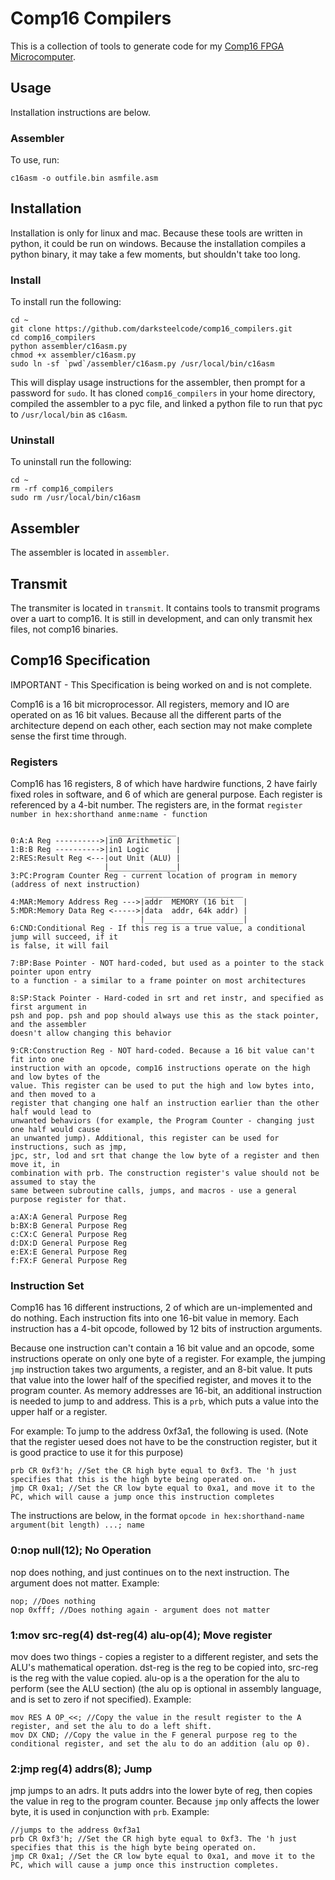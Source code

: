 # Comp16 Compilers
This is a collection of tools to generate code for my [Comp16 FPGA Microcomputer](https://github.com/darksteelcode/comp16).

## Usage
Installation instructions are below.
### Assembler
To use, run:
```
c16asm -o outfile.bin asmfile.asm
```

## Installation
Installation is only for linux and mac. Because these tools are written in python, it could be run on windows. Because the installation compiles a python binary, it may take a few moments, but shouldn't take too long.
### Install
To install run the following:
```
cd ~
git clone https://github.com/darksteelcode/comp16_compilers.git
cd comp16_compilers
python assembler/c16asm.py
chmod +x assembler/c16asm.py
sudo ln -sf `pwd`/assembler/c16asm.py /usr/local/bin/c16asm
```
This will display usage instructions for the assembler, then prompt for a password for `sudo`. It has cloned `comp16_compilers` in your home directory, compiled the assembler to a pyc file, and linked a python file to run that pyc to `/usr/local/bin` as `c16asm`.
### Uninstall
To uninstall run the following:
```
cd ~
rm -rf comp16_compilers
sudo rm /usr/local/bin/c16asm
``` 

## Assembler
The assembler is located in `assembler`.

## Transmit
The transmiter is located in `transmit`. It contains tools to transmit programs over a uart to comp16. It is still in development, and can only transmit hex files, not comp16 binaries.

## Comp16 Specification

IMPORTANT - This Specification is being worked on and is not complete.

Comp16 is a 16 bit microprocessor. All registers, memory and IO are operated on as 16 bit values. Because all the different parts of the architecture depend on each other, each section may not make complete sense the first time through.
### Registers
Comp16 has 16 registers, 8 of which have hardwire functions, 2 have fairly fixed roles in software, and 6 of which are general purpose. Each register is referenced by a 4-bit number.
The registers are, in the format `register number in hex:shorthand anme:name - function`
```
                      _______________
0:A:A Reg ---------->|in0 Arithmetic |
1:B:B Reg ---------->|in1 Logic      |
2:RES:Result Reg <---|out Unit (ALU) |
                     |_______________|
3:PC:Program Counter Reg - current location of program in memory (address of next instruction)
                              ______________________
4:MAR:Memory Address Reg --->|addr  MEMORY (16 bit  |
5:MDR:Memory Data Reg <----->|data  addr, 64k addr) |
                             |______________________|
6:CND:Conditional Reg - If this reg is a true value, a conditional jump will succeed, if it
is false, it will fail

7:BP:Base Pointer - NOT hard-coded, but used as a pointer to the stack pointer upon entry
to a function - a similar to a frame pointer on most architectures

8:SP:Stack Pointer - Hard-coded in srt and ret instr, and specified as first argument in
psh and pop. psh and pop should always use this as the stack pointer, and the assembler
doesn't allow changing this behavior

9:CR:Construction Reg - NOT hard-coded. Because a 16 bit value can't fit into one
instruction with an opcode, comp16 instructions operate on the high and low bytes of the
value. This register can be used to put the high and low bytes into, and then moved to a
register that changing one half an instruction earlier than the other half would lead to
unwanted behaviors (for example, the Program Counter - changing just one half would cause
an unwanted jump). Additional, this register can be used for instructions, such as jmp,
jpc, str, lod and srt that change the low byte of a register and then move it, in
combination with prb. The construction register's value should not be assumed to stay the
same between subroutine calls, jumps, and macros - use a general purpose register for that.

a:AX:A General Purpose Reg
b:BX:B General Purpose Reg
c:CX:C General Purpose Reg
d:DX:D General Purpose Reg
e:EX:E General Purpose Reg
f:FX:F General Purpose Reg
```
### Instruction Set
Comp16 has 16 different instructions, 2 of which are un-implemented and do nothing. Each instruction fits into one 16-bit value in memory. Each instruction has a 4-bit opcode, followed by 12 bits of instruction arguments.

Because one instruction can't contain a 16 bit value and an opcode, some instructions operate on only one byte of a register. For example, the jumping `jmp` instruction takes two arguments, a register, and an 8-bit value. It puts that value into the lower half of the specified register, and moves it to the program counter. As memory addresses are 16-bit, an additional instruction is needed to jump to and address. This is a `prb`, which puts a value into the upper half or a register.

For example:
To jump to the address 0xf3a1, the following is used. (Note that the register uesed does not have to be the construction register, but it is good practice to use it for this purpose)
```
prb CR 0xf3'h; //Set the CR high byte equal to 0xf3. The 'h just specifies that this is the high byte being operated on.
jmp CR 0xa1; //Set the CR low byte equal to 0xa1, and move it to the PC, which will cause a jump once this instruction completes
```
The instructions are below, in the format `opcode in hex:shorthand-name argument(bit length) ...; name`
### 0:nop null(12); No Operation
nop does nothing, and just continues on to the next instruction. The argument does not matter.
Example:
```
nop; //Does nothing
nop 0xfff; //Does nothing again - argument does not matter
```
### 1:mov src-reg(4) dst-reg(4) alu-op(4); Move register
mov does two things - copies a register to a different register, and sets the ALU's mathematical operation. dst-reg is the reg to be copied into, src-reg is the reg with the value copied. alu-op is a the operation for the alu to perform (see the ALU section) (the alu op is optional in assembly language, and is set to zero if not specified).
Example:
```
mov RES A OP_<<; //Copy the value in the result register to the A register, and set the alu to do a left shift.
mov DX CND; //Copy the value in the F general purpose reg to the conditional register, and set the alu to do an addition (alu op 0).
```
### 2:jmp reg(4) addrs(8); Jump
jmp jumps to an adrs. It puts addrs into the lower byte of reg, then copies the value in reg to the program counter. Because `jmp` only affects the lower byte, it is used in conjunction with `prb`.
Example:
```
//jumps to the address 0xf3a1
prb CR 0xf3'h; //Set the CR high byte equal to 0xf3. The 'h just specifies that this is the high byte being operated on.
jmp CR 0xa1; //Set the CR low byte equal to 0xa1, and move it to the PC, which will cause a jump once this instruction completes.
```
